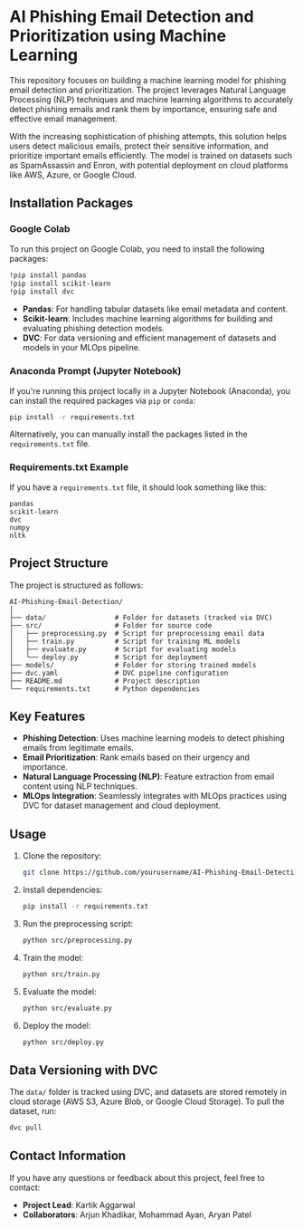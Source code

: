 # AI Phishing Email Detection and Prioritization using Machine Learning

This repository focuses on building a machine learning model for phishing email detection and prioritization. The project leverages Natural Language Processing (NLP) techniques and machine learning algorithms to accurately detect phishing emails and rank them by importance, ensuring safe and effective email management. 

With the increasing sophistication of phishing attempts, this solution helps users detect malicious emails, protect their sensitive information, and prioritize important emails efficiently. The model is trained on datasets such as SpamAssassin and Enron, with potential deployment on cloud platforms like AWS, Azure, or Google Cloud.

## Installation Packages

### Google Colab
To run this project on Google Colab, you need to install the following packages:
```bash
!pip install pandas
!pip install scikit-learn
!pip install dvc
```

- **Pandas**: For handling tabular datasets like email metadata and content.
- **Scikit-learn**: Includes machine learning algorithms for building and evaluating phishing detection models.
- **DVC**: For data versioning and efficient management of datasets and models in your MLOps pipeline.

### Anaconda Prompt (Jupyter Notebook)
If you're running this project locally in a Jupyter Notebook (Anaconda), you can install the required packages via `pip` or `conda`:
```bash
pip install -r requirements.txt
```
Alternatively, you can manually install the packages listed in the `requirements.txt` file.

### Requirements.txt Example
If you have a `requirements.txt` file, it should look something like this:
```
pandas
scikit-learn
dvc
numpy
nltk
```

## Project Structure

The project is structured as follows:

```
AI-Phishing-Email-Detection/
│
├── data/                 # Folder for datasets (tracked via DVC)
├── src/                  # Folder for source code
│   ├── preprocessing.py  # Script for preprocessing email data
│   ├── train.py          # Script for training ML models
│   ├── evaluate.py       # Script for evaluating models
│   └── deploy.py         # Script for deployment
├── models/               # Folder for storing trained models
├── dvc.yaml              # DVC pipeline configuration
├── README.md             # Project description
└── requirements.txt      # Python dependencies
```

## Key Features
- **Phishing Detection**: Uses machine learning models to detect phishing emails from legitimate emails.
- **Email Prioritization**: Rank emails based on their urgency and importance.
- **Natural Language Processing (NLP)**: Feature extraction from email content using NLP techniques.
- **MLOps Integration**: Seamlessly integrates with MLOps practices using DVC for dataset management and cloud deployment.

## Usage

1. Clone the repository:
   ```bash
   git clone https://github.com/yourusername/AI-Phishing-Email-Detection.git
   ```

2. Install dependencies:
   ```bash
   pip install -r requirements.txt
   ```

3. Run the preprocessing script:
   ```bash
   python src/preprocessing.py
   ```

4. Train the model:
   ```bash
   python src/train.py
   ```

5. Evaluate the model:
   ```bash
   python src/evaluate.py
   ```

6. Deploy the model:
   ```bash
   python src/deploy.py
   ```

## Data Versioning with DVC

The `data/` folder is tracked using DVC, and datasets are stored remotely in cloud storage (AWS S3, Azure Blob, or Google Cloud Storage). To pull the dataset, run:
```bash
dvc pull
```

## Contact Information
If you have any questions or feedback about this project, feel free to contact:
- **Project Lead**: Kartik Aggarwal
- **Collaborators**: Arjun Khadikar, Mohammad Ayan, Aryan Patel
